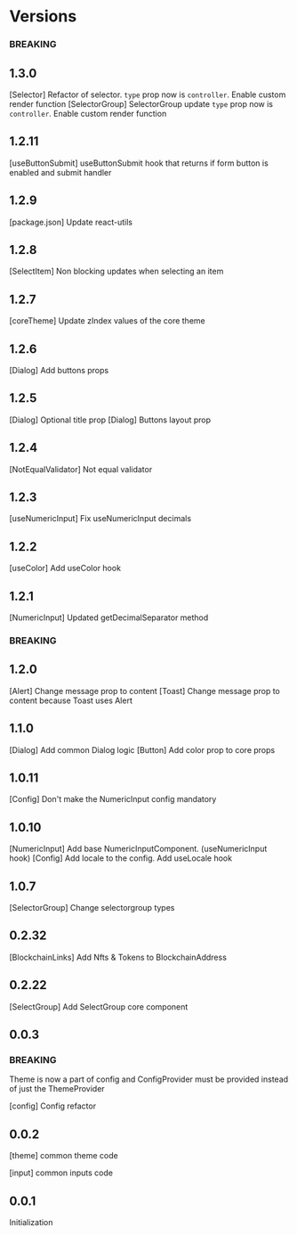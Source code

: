 # Versions

### BREAKING

## 1.3.0

[Selector] Refactor of selector. `type` prop now is `controller`. Enable custom render function
[SelectorGroup] SelectorGroup update `type` prop now is `controller`. Enable custom render function

## 1.2.11

[useButtonSubmit] useButtonSubmit hook that returns if form button is enabled and submit handler

## 1.2.9

[package.json] Update react-utils

## 1.2.8

[SelectItem] Non blocking updates when selecting an item

## 1.2.7

[coreTheme] Update zIndex values of the core theme

## 1.2.6

[Dialog] Add buttons props

## 1.2.5

[Dialog] Optional title prop
[Dialog] Buttons layout prop

## 1.2.4

[NotEqualValidator] Not equal validator

## 1.2.3

[useNumericInput] Fix useNumericInput decimals

## 1.2.2

[useColor] Add useColor hook

## 1.2.1

[NumericInput] Updated getDecimalSeparator method

### BREAKING

## 1.2.0

[Alert] Change message prop to content
[Toast] Change message prop to content because Toast uses Alert

## 1.1.0

[Dialog] Add common Dialog logic
[Button] Add color prop to core props

## 1.0.11

[Config] Don't make the NumericInput config mandatory

## 1.0.10

[NumericInput] Add base NumericInputComponent. (useNumericInput hook)
[Config] Add locale to the config. Add useLocale hook

## 1.0.7

[SelectorGroup] Change selectorgroup types

## 0.2.32

[BlockchainLinks] Add Nfts & Tokens to BlockchainAddress

## 0.2.22

[SelectGroup] Add SelectGroup core component

## 0.0.3

### BREAKING

Theme is now a part of config and ConfigProvider must be provided instead of just the ThemeProvider

[config] Config refactor

## 0.0.2

[theme] common theme code

[input] common inputs code

## 0.0.1

Initialization
